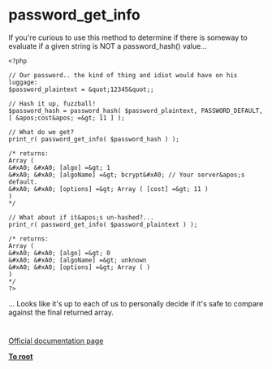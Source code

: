 # password_get_info





If you&apos;re curious to use this method to determine if there is someway to evaluate if a given string is NOT a password_hash() value...



```
<?php

// Our password.. the kind of thing and idiot would have on his luggage:
$password_plaintext = &quot;12345&quot;;

// Hash it up, fuzzball!
$password_hash = password_hash( $password_plaintext, PASSWORD_DEFAULT, [ &apos;cost&apos; =&gt; 11 ] );

// What do we get?
print_r( password_get_info( $password_hash ) );

/* returns:
Array ( 
&#xA0; &#xA0; [algo] =&gt; 1 
&#xA0; &#xA0; [algoName] =&gt; bcrypt&#xA0; // Your server&apos;s default.
&#xA0; &#xA0; [options] =&gt; Array ( [cost] =&gt; 11 ) 
)
*/

// What about if it&apos;s un-hashed?...
print_r( password_get_info( $password_plaintext ) );

/* returns:
Array ( 
&#xA0; &#xA0; [algo] =&gt; 0 
&#xA0; &#xA0; [algoName] =&gt; unknown 
&#xA0; &#xA0; [options] =&gt; Array ( ) 
) 
*/
?>
```


... Looks like it&apos;s up to each of us to personally decide if it&apos;s safe to compare against the final returned array.

  

#

[Official documentation page](https://www.php.net/manual/en/function.password-get-info.php)

**[To root](/README.md)**